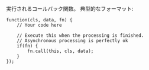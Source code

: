 実行されるコールバック関数。 典型的なフォーマット:

    function(cls, data, fn) {
        // Your code here

        // Execute this when the processing is finished.
        // Asynchronous processing is perfectly ok
        if(fn) {
            fn.call(this, cls, data);
        }
    });
